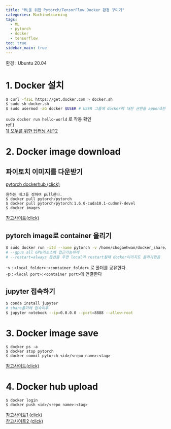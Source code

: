 ```yaml
---
title: "ML을 위한 Pytorch/TensorFlow Docker 환경 꾸미기"
categories: MachineLearning
tags:
  - ML
  - pytorch
  - docker
  - tensorflow
toc: true
sidebar_main: true
---
```


환경 : Ubuntu 20.04

# 1. Docker 설치
```bash
$ curl -fsSL https://get.docker.com > docker.sh
$ sudo sh docker.sh
$ sudo usermod -aG docker $USER # USER 그룹에 docker에 대한 권한을 append한다.
```   
`sudo docker run hello-world` 로 작동 확인   
ref.)   
[1) 모두를 위한 딥러닝 시즌2](https://www.edwith.org/boostcourse-dl-pytorch)



# 2. Docker image download
## 파이토치 이미지를 다운받기
[pytorch dockerhub (click)](https://hub.docker.com/r/pytorch/pytorch/tags?page=1&ordering=last_updated )
```
원하는 테그를 정하여 pull한다.
$ docker pull pytorch/pytorch
$ docker pull pytorch/pytorch:1.6.0-cuda10.1-cudnn7-devel
$ docker images
```
[참고사이트(click)](https://89douner.tistory.com/96?category=878197)

## pytorch image로 container 올리기
```bash
$ sudo docker run -itd --name pytorch -v /home/chogaehwan/docker_share/pytorch/:/root/share ---gpus all p 8888:8888 pytorch/pytorch
# --gpus all GPU리소스에 접근가능하게
# --restart=always 옵션을 주면 local이 restart될때 docker이미지도 올라가있음
```
-v : `<local_folder>:<container_folder>` 로 폴더를 공유한다.   
-p : `<local port>:<container port>`에 연결한다

## jupyter 접속하기
```bash
$ conda install jupyter
# share폴더에 접속이후
$ jupyter notebook --ip=0.0.0.0 --port=8888 --allow-root
```

# 3. Docker image save
```
$ docker ps -a
$ docker stop pytorch
$ docker commit pytorch <id>/<repo name>:<tag>
```
[참고사이트(click)](https://89douner.tistory.com/96?category=878197)
# 4. Docker hub upload
```
$ docker login
$ docker push <id>/<repo name>:<tag>
```
[참고사이트1 (click)](https://89douner.tistory.com/96?category=878197)   
[참고사이트2 (click)](https://www.sauru.so/blog/build-usable-docker-image-part2/) 

